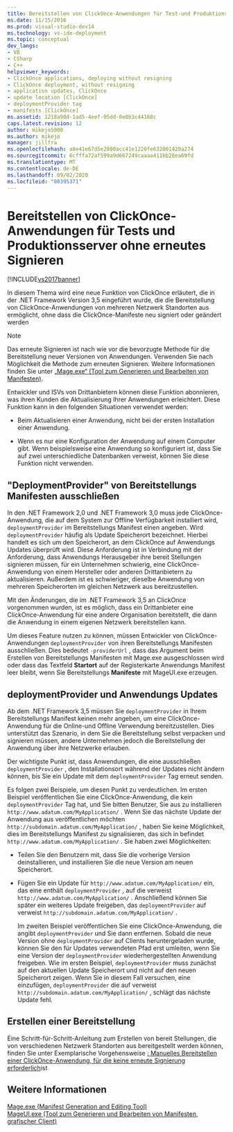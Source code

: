 ```yaml
---
title: Bereitstellen von ClickOnce-Anwendungen für Test-und Produktionsserver ohne erneutes Signieren | Microsoft-Dokumentation
ms.date: 11/15/2016
ms.prod: visual-studio-dev14
ms.technology: vs-ide-deployment
ms.topic: conceptual
dev_langs:
- VB
- CSharp
- C++
helpviewer_keywords:
- ClickOnce applications, deploying without resigning
- ClickOnce deployment, without resigning
- application updates, ClickOnce
- update location [ClickOnce]
- deploymentProvider tag
- manifests [ClickOnce]
ms.assetid: 1218a98d-1ad5-4eef-95dd-0e0b3c44168c
caps.latest.revision: 12
author: mikejo5000
ms.author: mikejo
manager: jillfra
ms.openlocfilehash: a8e41e67d5e2800acc41e1220fe632001420a274
ms.sourcegitcommit: 6cfffa72af599a9d667249caaaa411bb28ea69fd
ms.translationtype: MT
ms.contentlocale: de-DE
ms.lasthandoff: 09/02/2020
ms.locfileid: "80395371"
---
```

# <a name="deploying-clickonce-applications-for-testing-and-production-servers-without-resigning"></a>Bereitstellen von ClickOnce-Anwendungen für Tests und Produktionsserver ohne erneutes Signieren
[!INCLUDE[vs2017banner](../includes/vs2017banner.md)]

In diesem Thema wird eine neue Funktion von ClickOnce erläutert, die in der .NET Framework Version 3,5 eingeführt wurde, die die Bereitstellung von ClickOnce-Anwendungen von mehreren Netzwerk Standorten aus ermöglicht, ohne dass die ClickOnce-Manifeste neu signiert oder geändert werden  
  
> [!NOTE]
> Das erneute Signieren ist nach wie vor die bevorzugte Methode für die Bereitstellung neuer Versionen von Anwendungen. Verwenden Sie nach Möglichkeit die Methode zum erneuten Signieren. Weitere Informationen finden Sie unter [„Mage.exe“ (Tool zum Generieren und Bearbeiten von Manifesten)](https://msdn.microsoft.com/library/77dfe576-2962-407e-af13-82255df725a1).  
  
 Entwickler und ISVs von Drittanbietern können diese Funktion abonnieren, was ihren Kunden die Aktualisierung Ihrer Anwendungen erleichtert. Diese Funktion kann in den folgenden Situationen verwendet werden:  
  
- Beim Aktualisieren einer Anwendung, nicht bei der ersten Installation einer Anwendung.  
  
- Wenn es nur eine Konfiguration der Anwendung auf einem Computer gibt. Wenn beispielsweise eine Anwendung so konfiguriert ist, dass Sie auf zwei unterschiedliche Datenbanken verweist, können Sie diese Funktion nicht verwenden.  
  
## <a name="excluding-deploymentprovider-from-deployment-manifests"></a>"DeploymentProvider" von Bereitstellungs Manifesten ausschließen  
 In den .NET Framework 2,0 und .NET Framework 3,0 muss jede ClickOnce-Anwendung, die auf dem System zur Offline Verfügbarkeit installiert wird, `deploymentProvider` im Bereitstellungs Manifest einen angeben. Wird `deploymentProvider` häufig als Update Speicherort bezeichnet. Hierbei handelt es sich um den Speicherort, an dem ClickOnce auf Anwendungs Updates überprüft wird. Diese Anforderung ist in Verbindung mit der Anforderung, dass Anwendungs Herausgeber ihre bereit Stellungen signieren müssen, für ein Unternehmen schwierig, eine ClickOnce-Anwendung von einem Hersteller oder anderen Drittanbietern zu aktualisieren. Außerdem ist es schwieriger, dieselbe Anwendung von mehreren Speicherorten im gleichen Netzwerk aus bereitzustellen.  
  
 Mit den Änderungen, die im .NET Framework 3,5 an ClickOnce vorgenommen wurden, ist es möglich, dass ein Drittanbieter eine ClickOnce-Anwendung für eine andere Organisation bereitstellt, die dann die Anwendung in einem eigenen Netzwerk bereitstellen kann.  
  
 Um dieses Feature nutzen zu können, müssen Entwickler von ClickOnce-Anwendungen `deploymentProvider` von ihren Bereitstellungs Manifesten ausschließen. Dies bedeutet `-providerUrl` , dass das Argument beim Erstellen von Bereitstellungs Manifesten mit Mage.exe ausgeschlossen wird oder dass das Textfeld **Startort** auf der Registerkarte Anwendungs Manifest leer bleibt, wenn Sie Bereitstellungs **Manifeste** mit MageUI.exe erzeugen.  
  
## <a name="deploymentprovider-and-application-updates"></a>deploymentProvider und Anwendungs Updates  
 Ab dem .NET Framework 3,5 müssen Sie `deploymentProvider` in Ihrem Bereitstellungs Manifest keinen mehr angeben, um eine ClickOnce-Anwendung für die Online-und Offline Verwendung bereitzustellen. Dies unterstützt das Szenario, in dem Sie die Bereitstellung selbst verpacken und signieren müssen, andere Unternehmen jedoch die Bereitstellung der Anwendung über ihre Netzwerke erlauben.  
  
 Der wichtigste Punkt ist, dass Anwendungen, die eine ausschließen `deploymentProvider` , den Installationsort während der Updates nicht ändern können, bis Sie ein Update mit dem `deploymentProvider` Tag erneut senden.  
  
 Es folgen zwei Beispiele, um diesen Punkt zu verdeutlichen. Im ersten Beispiel veröffentlichen Sie eine ClickOnce-Anwendung, die kein `deploymentProvider` Tag hat, und Sie bitten Benutzer, Sie aus zu installieren `http://www.adatum.com/MyApplication/` . Wenn Sie das nächste Update der Anwendung aus veröffentlichen möchten `http://subdomain.adatum.com/MyApplication/` , haben Sie keine Möglichkeit, dies im Bereitstellungs Manifest zu signalisieren, das sich in befindet `http://www.adatum.com/MyApplication/` . Sie haben zwei Möglichkeiten:  
  
- Teilen Sie den Benutzern mit, dass Sie die vorherige Version deinstallieren, und installieren Sie die neue Version am neuen Speicherort.  
  
- Fügen Sie ein Update für `http://www.adatum.com/MyApplication/` ein, das eine enthält `deploymentProvider` , auf die verweist `http://www.adatum.com/MyApplication/` . Anschließend können Sie später ein weiteres Update freigeben, das `deploymentProvider` auf verweist `http://subdomain.adatum.com/MyApplication/` .  
  
  Im zweiten Beispiel veröffentlichen Sie eine ClickOnce-Anwendung, die angibt `deploymentProvider` und Sie dann entfernen. Sobald die neue Version ohne `deploymentProvider` auf Clients heruntergeladen wurde, können Sie den für Updates verwendeten Pfad erst umleiten, wenn Sie eine Version der `deploymentProvider` wiederhergestellten Anwendung freigeben. Wie im ersten Beispiel, `deploymentProvider` muss zunächst auf den aktuellen Update Speicherort und nicht auf den neuen Speicherort zeigen. Wenn Sie in diesem Fall versuchen, eine einzufügen, `deploymentProvider` die auf verweist `http://subdomain.adatum.com/MyApplication/` , schlägt das nächste Update fehl.  
  
## <a name="creating-a-deployment"></a>Erstellen einer Bereitstellung  
 Eine Schritt-für-Schritt-Anleitung zum Erstellen von bereit Stellungen, die von verschiedenen Netzwerk Standorten aus bereitgestellt werden können, finden Sie unter Exemplarische Vorgehensweise [: Manuelles Bereitstellen einer ClickOnce-Anwendung, für die keine erneute Signierung erforderlich](/visualstudio/deployment/walkthrough-manually-deploying-a-clickonce-app-no-re-signing-required?view=vs-2015)ist  
  
## <a name="see-also"></a>Weitere Informationen  
 [Mage.exe (Manifest Generation and Editing Tool)](https://msdn.microsoft.com/library/77dfe576-2962-407e-af13-82255df725a1)   
 [MageUI.exe (Tool zum Generieren und Bearbeiten von Manifesten, grafischer Client)](https://msdn.microsoft.com/library/f9e130a6-8117-49c4-839c-c988f641dc14)
